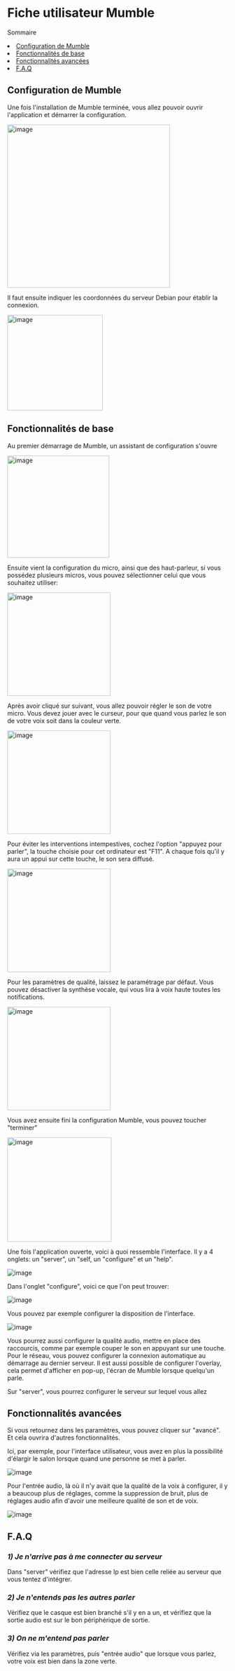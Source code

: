 # Fiche utilisateur Mumble


Sommaire
<li><a href="#Configuration de Mumble">Configuration de Mumble</a></li>
<li><a href="#Fonctionnalités de base">Fonctionnalités de base</a></li>
<li><a href="#Fonctionnalités avancées">Fonctionnalités avancées</a></li>
<li><a href="#F.A.Q">F.A.Q</a></li>


<h2 id="Configuration de Mumble">Configuration de Mumble</h2>  



Une fois l'installation de Mumble terminée, vous allez pouvoir ouvrir l'application et démarrer la configuration.

<img width="372" alt="image" src="https://github.com/user-attachments/assets/04c78fc7-9f30-4b44-95b9-2c1e0c305777">



Il faut ensuite indiquer les coordonnées du serveur Debian pour établir la connexion.

<img width="218" alt="image" src="https://github.com/user-attachments/assets/3949c682-539a-49a2-a11c-f55b0f332199">



<h2 id="Fonctionnalités de base">Fonctionnalités de base</h2>


Au premier démarrage de Mumble, un assistant de configuration s'ouvre 

<img width="233" alt="image" src="https://github.com/user-attachments/assets/a109c584-bc0d-422d-948f-ce84617a6f6c">



Ensuite vient la configuration du micro, ainsi que des haut-parleur, si vous possédez plusieurs micros, vous pouvez sélectionner celui que vous souhaitez utiliser:

<img width="236" alt="image" src="https://github.com/user-attachments/assets/f27b5efb-3c5a-4db0-9f68-1e4f5f7a2b7a">



Après avoir cliqué sur suivant, vous allez pouvoir régler le son de votre micro. Vous devez jouer avec le curseur, pour que quand vous parlez le son de votre voix soit dans la couleur verte.

<img width="236" alt="image" src="https://github.com/user-attachments/assets/6f1ce87d-0c8a-47f9-814e-0a977b7c340b">



Pour éviter les interventions intempestives, cochez l'option "appuyez pour parler", la touche choisie pour cet ordinateur est "F11". A chaque fois qu'il y aura un appui sur cette touche, le son sera diffusé.

<img width="236" alt="image" src="https://github.com/user-attachments/assets/df8285ea-2ce7-4e75-a805-ab6519c25282">



Pour les paramètres de qualité, laissez le paramétrage par défaut. Vous pouvez désactiver la synthèse vocale, qui vous lira à voix haute toutes les notifications.

<img width="236" alt="image" src="https://github.com/user-attachments/assets/bf7f4686-4df6-4040-9736-ff5fd851f556">



Vous avez ensuite fini la configuration Mumble, vous pouvez toucher "terminer"

<img width="238" alt="image" src="https://github.com/user-attachments/assets/527c2902-48bf-480b-837b-1826a5403840">



Une fois l'application ouverte, voici à quoi ressemble l'interface. 
Il y a 4 onglets: un "server", un "self, un "configure" et un "help".

![image](https://github.com/user-attachments/assets/c09e9b73-13bb-4a23-ab03-dffa07d0a8b2)




Dans l'onglet "configure", voici ce que l'on peut trouver:

![image](https://github.com/user-attachments/assets/50cafda1-e47c-4a94-a73b-26042a337760)



Vous pouvez par exemple configurer la disposition de l'interface.

![image](https://github.com/user-attachments/assets/b7abad36-3287-43c3-b898-21425e8ed595)



Vous pourrez aussi configurer la qualité audio, mettre en place des raccourcis, comme par exemple couper le son en appuyant sur une touche. Pour le
réseau, vous pouvez configurer la connexion automatique au démarrage au dernier serveur. Il est aussi possible de configurer l'overlay, cela permet d'afficher en pop-up,
l'écran de Mumble lorsque quelqu'un parle.

Sur "server", vous pourrez configurer le serveur sur lequel vous allez 



<h2 id="Fonctionnalités avancées">Fonctionnalités avancées</h2> 


Si vous retournez dans les paramètres, vous pouvez cliquer sur "avancé". Et cela ouvrira d'autres fonctionnalités.

Ici, par exemple, pour l'interface utilisateur, vous avez en plus la possibilité d'élargir le salon lorsque quand une personne se met à parler.

![image](https://github.com/user-attachments/assets/1439b90a-0a6f-4400-a71e-570635b78524)



Pour l'entrée audio, là où il n'y avait que la qualité de la voix à configurer, il y a beaucoup plus de réglages, comme la suppression de bruit, plus de réglages audio afin d'avoir une meilleure qualité de son et de voix.

![image](https://github.com/user-attachments/assets/89ebd1ba-2fb9-45b2-9c58-e1b05d6307d3)



<h2 id="F.A.Q">F.A.Q</h2>  


### _1) Je n'arrive pas à me connecter au serveur_

Dans "server" vérifiez que l'adresse Ip est bien celle reliée au serveur que vous tentez d'intégrer.

### _2) Je n'entends pas les autres parler_

Vérifiez que le casque est bien branché s'il y en a un, et vérifiez que la sortie audio est sur le bon périphérique de sortie.

### _3) On ne m'entend pas parler_

Vérifiez via les paramètres, puis "entrée audio" que lorsque vous parlez, votre voix est bien dans la zone verte.
